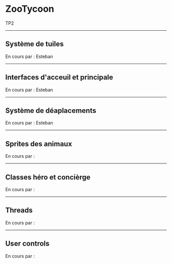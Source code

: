 # ZooTycoon
TP2


--------------------------
Système de tuiles
--------------------------
En cours par : Esteban



--------------------------
Interfaces d'acceuil et principale
--------------------------
En cours par : Esteban


--------------------------
Système de déaplacements
--------------------------
En cours par : Esteban



--------------------------
Sprites des animaux
--------------------------
En cours par :



--------------------------
Classes héro et concièrge
--------------------------
En cours par :



--------------------------
Threads
--------------------------
En cours par :



--------------------------
User controls
--------------------------
En cours par :
